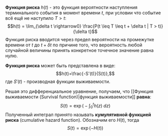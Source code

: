 **Функция риска** $h(t)$ - это функция вероятности наступления терминального события в момент времени $t$, при условии что событие всё ещё не наступило $T > t$:
$$h(t) = \lim_{\delta t \rightarrow0} \frac{P(t \leq T \leq t + \delta t | T > t)}{\delta t}$$Функция риска вводится через предел вероятности на промежутке времени от $t$ до $t + \delta t$ по причине того, что вероятность любой случайной величины принять конкретное точечное значение равна нулю.

**Функция риска** может быть представлена в виде:$$h(t)=\frac{-S'(t)}{S(t)},$$где $S'(t)$ - производная функции выживаемости.

Решая это дифференциальное уравнение, получаем, что [[Функция выживаемости (Survival function)|функция выживаемости]] **равна**:$$S(t)=\exp \Big( -\int_0^t h(z)\ dz \Big)$$Полученный интеграл принято называть **кумулятивной функцией риска** (cumulative hazard function). Обозначим его $H(t)$, тогда$$S(t)=\exp (-H(t))$$